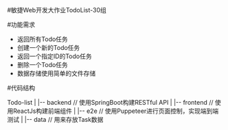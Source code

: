 #敏捷Web开发大作业TodoList-30组


#功能需求

- 返回所有Todo任务
- 创建一个新的Todo任务
- 返回一个指定ID的Todo任务
- 删除一个Todo任务
- 数据存储使用简单的文件存储


#代码结构

   Todo-list
      |
      |-- backend  // 使用SpringBoot构建RESTful API
      |
      |-- frontend  // 使用ReactJs构建前端组件
      |
      |-- e2e // 使用Puppeteer进行页面控制，实现端到端测试
      |
      |-- data // 用来存放Task数据
